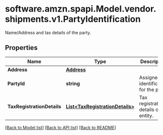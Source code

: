 # software.amzn.spapi.Model.vendor.shipments.v1.PartyIdentification
Name/Address and tax details of the party.

## Properties

Name | Type | Description | Notes
------------ | ------------- | ------------- | -------------
**Address** | [**Address**](Address.md) |  | [optional] 
**PartyId** | **string** | Assigned identification for the party. | 
**TaxRegistrationDetails** | [**List&lt;TaxRegistrationDetails&gt;**](TaxRegistrationDetails.md) | Tax registration details of the entity. | [optional] 

[[Back to Model list]](../README.md#documentation-for-models) [[Back to API list]](../README.md#documentation-for-api-endpoints) [[Back to README]](../README.md)

